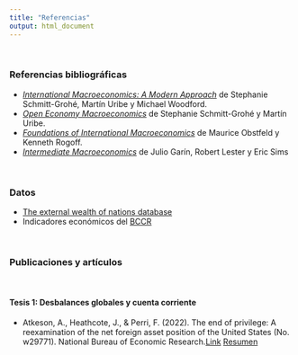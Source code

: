 ```yaml
---
title: "Referencias"
output: html_document
---
```

<br>

### Referencias bibliográficas

* [*International Macroeconomics: A Modern Approach*](https://press.princeton.edu/books/hardcover/9780691170640/international-macroeconomics) de Stephanie Schmitt-Grohé, Martín Uribe y Michael Woodford.
* [*Open Economy Macroeconomics*](https://press.princeton.edu/books/hardcover/9780691158778/open-economy-macroeconomics) de Stephanie Schmitt-Grohé y Martín Uribe.
* [*Foundations of International Macroeconomics*](https://mitpress.mit.edu/books/foundations-international-macroeconomics#:~:text=Foundations%20of%20International%20Macroeconomics%20is,open%20economy%20macroeconomics%20and%20finance.) de Maurice Obstfeld y Kenneth Rogoff.
* [*Intermediate Macroeconomics*](https://www3.nd.edu/~esims1/GLS_may_2021.pdf) de Julio Garín, Robert Lester y Eric Sims 
<br>

### Datos

* [The external wealth of nations database](https://www.brookings.edu/research/the-external-wealth-of-nations-database/) 
* Indicadores económicos del [BCCR](https://www.bccr.fi.cr/indicadores-economicos)

<br>

### Publicaciones y artículos

<br>

#### Tesis 1: Desbalances globales y cuenta corriente

* Atkeson, A., Heathcote, J., & Perri, F. (2022). The end of privilege: A reexamination of the net foreign asset position of the United States (No. w29771). National Bureau of Economic Research.[Link](https://www.nber.org/papers/w29771) [Resumen](https://www.nber.org/digest-202204/explaining-decline-us-net-foreign-asset-position)



